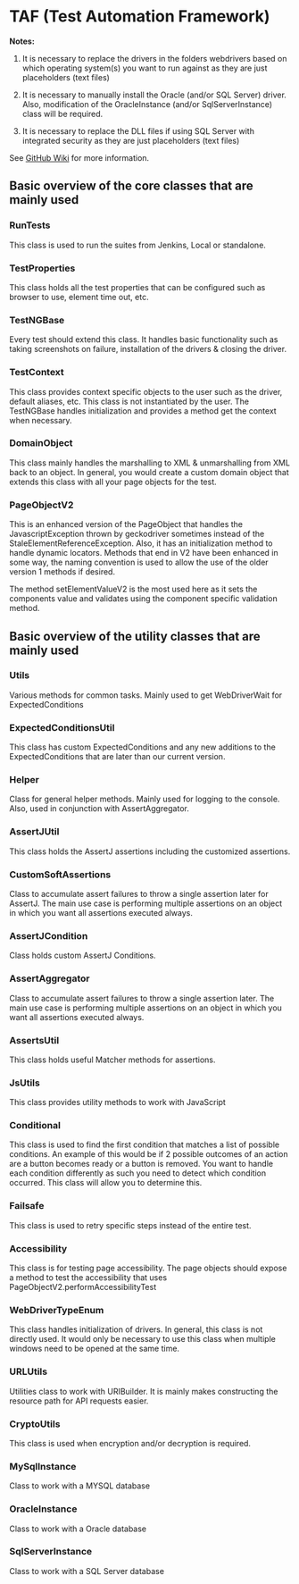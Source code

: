 # TAF (Test Automation Framework)

**Notes:**

1)  It is necessary to replace the drivers in the folders webdrivers based on which operating system(s)
you want to run against as they are just placeholders (text files)

2)  It is necessary to manually install the Oracle (and/or SQL Server) driver.  Also, modification of the OracleInstance (and/or SqlServerInstance) class will be required.

3)  It is necessary to replace the DLL files if using SQL Server with integrated security as they are just placeholders (text files)

See [GitHub Wiki](https://github.com/dn0000001/test-automation/wiki) for more information.

## Basic overview of the core classes that are mainly used

### RunTests
This class is used to run the suites from Jenkins, Local or standalone.

### TestProperties
This class holds all the test properties that can be configured such as browser to use, element time out, etc.

### TestNGBase
Every test should extend this class.  It handles basic functionality such as taking screenshots on failure, installation of the drivers & closing the driver.

### TestContext
This class provides context specific objects to the user such as the driver, default aliases, etc.  This class is not instantiated by the user.  The TestNGBase handles initialization and provides a method get the context when necessary.

### DomainObject
This class mainly handles the marshalling to XML & unmarshalling from XML back to an object.  In general, you would create a custom domain object that extends this class with all your page objects for the test.

### PageObjectV2
This is an enhanced version of the PageObject that handles the JavascriptException thrown by geckodriver sometimes instead of the StaleElementReferenceException.  Also, it has an initialization method to handle dynamic locators.  Methods that end in V2 have been enhanced in some way, the naming convention is used to allow the use of the older version 1 methods if desired.

The method setElementValueV2 is the most used here as it sets the components value and validates using the component specific validation method.

## Basic overview of the utility classes that are mainly used

### Utils
Various methods for common tasks.  Mainly used to get WebDriverWait for ExpectedConditions

### ExpectedConditionsUtil
This class has custom ExpectedConditions and any new additions to the ExpectedConditions that are later than our current version.

### Helper
Class for general helper methods.  Mainly used for logging to the console.  Also, used in conjunction with AssertAggregator.

### AssertJUtil
This class holds the AssertJ assertions including the customized assertions.

### CustomSoftAssertions
Class to accumulate assert failures to throw a single assertion later for AssertJ.  The main use case is performing multiple assertions on an object in which you want all assertions executed always.

### AssertJCondition
Class holds custom AssertJ Conditions.

### AssertAggregator
Class to accumulate assert failures to throw a single assertion later.  The main use case is performing multiple assertions on an object in which you want all assertions executed always.

### AssertsUtil
This class holds useful Matcher methods for assertions.

### JsUtils
This class provides utility methods to work with JavaScript

### Conditional
This class is used to find the first condition that matches a list of possible conditions. An example of
 this would be if 2 possible outcomes of an action are a button becomes ready or a button is removed. You
 want to handle each condition differently as such you need to detect which condition occurred. This class
 will allow you to determine this.

### Failsafe
This class is used to retry specific steps instead of the entire test.

### Accessibility
This class is for testing page accessibility.  The page objects should expose a method to test the accessibility that uses PageObjectV2.performAccessibilityTest

### WebDriverTypeEnum
This class handles initialization of drivers.  In general, this class is not directly used.  It would only be necessary to use this class when multiple windows need to be opened at the same time.

### URLUtils
Utilities class to work with URIBuilder.  It is mainly makes constructing the resource path for API requests easier.

### CryptoUtils
This class is used when encryption and/or decryption is required.

### MySqlInstance
Class to work with a MYSQL database

### OracleInstance
Class to work with a Oracle database

### SqlServerInstance
Class to work with a SQL Server database
